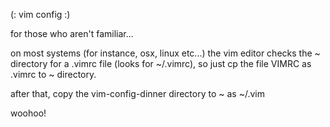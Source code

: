 (: vim config :)

for those who aren't familiar...

on most systems (for instance, osx, linux etc...) the vim editor checks the ~ directory for a .vimrc file (looks for ~/.vimrc), so just cp the file VIMRC as .vimrc to ~ directory.

after that, copy the vim-config-dinner directory to ~ as ~/.vim

woohoo!
